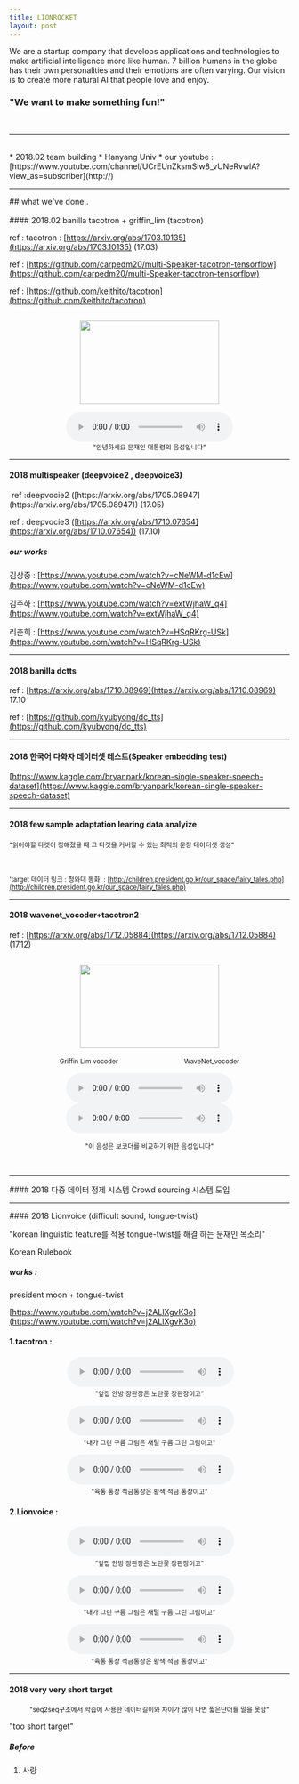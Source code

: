 ```yaml
---
title: LIONROCKET
layout: post
---
```


<p class="intro">
We are a startup company that develops applications and technologies to make artificial intelligence more like human. 7 billion humans in the globe has their own personalities and their emotions are often varying. Our vision is to create more natural AI that people love and enjoy.
</p>



### "We want to make something fun!"
<br>
<hr>
<br>
* 2018.02 team building
* Hanyang Univ
* our youtube : [https://www.youtube.com/channel/UCrEUnZksmSiw8_vUNeRvwlA?view_as=subscriber](http://)





<hr>
## what  we've done..
<br>
<br>
#### 2018.02 banilla tacotron  + griffin_lim (tacotron)

   ref : tacotron : [https://arxiv.org/abs/1703.10135](https://arxiv.org/abs/1703.10135) (17.03)

   ref : [https://github.com/carpedm20/multi-Speaker-tacotron-tensorflow](https://github.com/carpedm20/multi-Speaker-tacotron-tensorflow)

   ref : [https://github.com/keithito/tacotron](https://github.com/keithito/tacotron)


<img src="{{ '/assets/img/banila_taco.png' | prepend: site.baseurl }}" alt=""> 




<p align="center"> 
<img style = "width:250px; height:150px; text-align:left" src="{{ '/assets/img/moon.jpg'}}" alt="">
</p>
<p align="center"> 
<audio controls controlsList="nodownload">
  <source src="{{'/assets/wav/1.wav'}}" type="audio/wav"> 
</audio><br>
<small>"안녕하세요 문재인 대통령의 음성입니다"</small>
</p>

<hr>

#### 2018 multispeaker (deepvoice2 , deepvoice3)

<img src="{{ '/assets/img/multi.png' | prepend: site.baseurl }}" alt=""> 
ref :deepvocie2 ([https://arxiv.org/abs/1705.08947](https://arxiv.org/abs/1705.08947)) (17.05)

<img src="{{ '/assets/img/multi2.png' | prepend: site.baseurl }}" alt=""> 

ref : deepvocie3 ([https://arxiv.org/abs/1710.07654](https://arxiv.org/abs/1710.07654)) (17.10)

##### our works

김상중 : [https://www.youtube.com/watch?v=cNeWM-d1cEw](https://www.youtube.com/watch?v=cNeWM-d1cEw)

김주하 : [https://www.youtube.com/watch?v=extWjhaW_q4](https://www.youtube.com/watch?v=extWjhaW_q4)

리춘희 : [https://www.youtube.com/watch?v=HSqRKrg-USk](https://www.youtube.com/watch?v=HSqRKrg-USk)

<hr>

#### 2018 banilla dctts

ref : [https://arxiv.org/abs/1710.08969](https://arxiv.org/abs/1710.08969) 17.10

ref : [https://github.com/kyubyong/dc_tts](https://github.com/kyubyong/dc_tts)

<hr>

#### 2018 한국어 다화자 데이터셋 테스트(Speaker embedding test)

[https://www.kaggle.com/bryanpark/korean-single-speaker-speech-dataset](https://www.kaggle.com/bryanpark/korean-single-speaker-speech-dataset)

<hr>

#### 2018 few sample adaptation learing data analyize

<small>"읽어야할 타겟이 정해졌을 때 그 타겟을 커버할 수 있는 최적의 문장 데이터셋 생성"</small>
<p align='center'>
<img src="{{ '/assets/img/target1.png' | prepend: site.baseurl }}" alt=""> 
<img src="{{ '/assets/img/target2.png' | prepend: site.baseurl }}" alt=""> 
<img src="{{ '/assets/img/target3.png' | prepend: site.baseurl }}" alt=""> 
</p>

<small>'target 데이터 링크 : 청와대 동화' : [http://children.president.go.kr/our_space/fairy_tales.php](http://children.president.go.kr/our_space/fairy_tales.php)</small>

<hr>

#### 2018 wavenet_vocoder+tacotron2
ref : [https://arxiv.org/abs/1712.05884](https://arxiv.org/abs/1712.05884) (17.12)
<p align='center'>
<img src="{{ '/assets/img/taco2.png' | prepend: site.baseurl }}" alt=""> 
</p>


<p align="center"> 
<img style = "width:250px; height:150px; text-align:left" src="{{ '/assets/img/moon.jpg'}}" alt="">
</p>
<p align="center"> 
<small>Griffin Lim vocoder&nbsp;&nbsp;&nbsp;&nbsp;&nbsp;&nbsp;&nbsp;&nbsp;
&nbsp;&nbsp;&nbsp;&nbsp;&nbsp;&nbsp;&nbsp;&nbsp;&nbsp;&nbsp;&nbsp;</small>
<small>&nbsp;&nbsp;&nbsp;&nbsp;&nbsp;&nbsp;&nbsp;&nbsp;&nbsp;&nbsp;&nbsp;&nbsp;&nbsp;&nbsp;&nbsp;WaveNet_vocoder</small>
</p>
<div align="center">
<audio controls controlsList="nodownload">
  <source src="{{'/assets/wav/com1.wav'}}" type="audio/wav"> 
</audio>
<audio controls controlsList="nodownload">
  <source src="{{'/assets/wav/com2.wav'}}" type="audio/wav"> 
</audio>
<p align="center"> 
<small>"이 음성은 보코더를 비교하기 위한 음성입니다"</small>
</p>
</div>
<br>

<hr>
#### 2018 다중 데이터 정제 시스템 Crowd sourcing 시스템 도입
<br>
<hr>
#### 2018 Lionvoice (difficult sound, tongue-twist) 

"korean linguistic feature를 적용 tongue-twist를 해결 하는 문재인 목소리"

Korean Rulebook

##### works :

president moon + tongue-twist

 [https://www.youtube.com/watch?v=j2ALlXgvK3o](https://www.youtube.com/watch?v=j2ALlXgvK3o)

#### 1.tacotron :

<p align='center'>
<img src="{{ '/assets/img/taco_a.png' | prepend: site.baseurl }}" alt="">
<audio controls controlsList="nodownload">
  <source src="{{'/assets/wav/taco_a.wav'}}" type="audio/wav"> 
</audio> <br>
<small>"앞집 안방 장판장은 노란꽃 장판장이고"</small>
</p>

<p align='center'>
<img src="{{ '/assets/img/taco_b.png' | prepend: site.baseurl }}" alt="">
<audio controls controlsList="nodownload">
  <source src="{{'/assets/wav/taco_b.wav'}}" type="audio/wav"> 
</audio> <br>
<small>"내가 그린 구름 그림은 새털 구름 그린 그림이고"</small>
</p>

<p align='center'>
<img src="{{ '/assets/img/taco_c.png' | prepend: site.baseurl }}" alt="">
<audio controls controlsList="nodownload">
  <source src="{{'/assets/wav/taco_c.wav'}}" type="audio/wav"> 
</audio> <br>
<small>"육통 통장 적금통장은 황색 적금 통장이고"</small>
</p>

#### 2.Lionvoice :

<p align='center'>
<img src="{{ '/assets/img/lion_a.png' | prepend: site.baseurl }}" alt="">
<audio controls controlsList="nodownload">
  <source src="{{'/assets/wav/lion_a.wav'}}" type="audio/wav"> 
</audio> <br>
<small>"앞집 안방 장판장은 노란꽃 장판장이고"</small>
</p>

<p align='center'>
<img src="{{ '/assets/img/lion_b.png' | prepend: site.baseurl }}" alt="">
<audio controls controlsList="nodownload">
  <source src="{{'/assets/wav/lion_b.wav'}}" type="audio/wav"> 
</audio> <br>
<small>"내가 그린 구름 그림은 새털 구름 그린 그림이고"</small>
</p>

<p align='center'>
<img src="{{ '/assets/img/lion_c.png' | prepend: site.baseurl }}" alt="">
<audio controls controlsList="nodownload">
  <source src="{{'/assets/wav/lion_c.wav'}}" type="audio/wav"> 
</audio> <br>
<small>"육통 통장 적금통장은 황색 적금 통장이고"</small>
</p>

<hr>

#### 2018 very very short target

<p align='center'><small>"seq2seq구조에서 학습에 사용한 데이터길이와 차이가 많이 나면 짧은단어를 말을 못함"</small></p>

"too short target"

##### Before
1. 사랑

